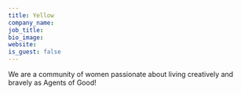 ```yaml
---
title: Yellow
company_name:
job_title:
bio_image:
website:
is_guest: false
---
```


We are a community of women passionate about living creatively and bravely as
Agents of Good!
